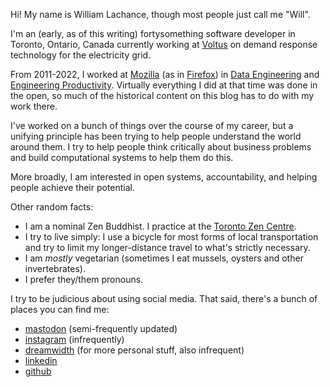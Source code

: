 Hi! My name is William Lachance, though most people just call me "Will".

I'm an (early, as of this writing) fortysomething software developer in Toronto, Ontario, Canada currently working at [Voltus] on demand response technology for the electricity grid.

From 2011-2022, I worked at [Mozilla] (as in [Firefox]) in [Data Engineering] and [Engineering Productivity].
Virtually everything I did at that time was done in the open, so much of the historical content on this blog has to do with my work there.

I've worked on a bunch of things over the course of my career, but a unifying principle has been trying to help people understand the world around them.
I try to help people think critically about business problems and build computational systems to help them do this.

More broadly, I am interested in open systems, accountability, and helping people achieve their potential.

Other random facts:

- I am a nominal Zen Buddhist. I practice at the [Toronto Zen Centre].
- I try to live simply: I use a bicycle for most forms of local transportation and try
  to limit my longer-distance travel to what's strictly necessary.
- I am _mostly_ vegetarian (sometimes I eat mussels, oysters and other invertebrates).
- I prefer they/them pronouns.

I try to be judicious about using social media. That said, there's a bunch of places you can find me:

- [mastodon] (semi-frequently updated)
- [instagram] (infrequently)
- [dreamwidth] (for more personal stuff, also infrequent)
- [linkedin]
- [github]

[voltus]: https://voltus.co
[mozilla]: https://mozilla.org
[firefox]: https://www.mozilla.org/firefox/
[data engineering]: https://wiki.mozilla.org/Data
[engineering productivity]: https://wiki.mozilla.org/EngineeringProductivity
[toronto zen centre]: https://torontozen.org/
[instagram]: https://instagram.com/wlach
[dreamwidth]: https://wlach.dreamwidth.org
[github]: https://github.com/wlach
[linkedin]: https://www.linkedin.com/in/wrlach/
[mastodon]: https://mastodon.social/@wlach
[twitter]: https://twitter.com/wrlach
